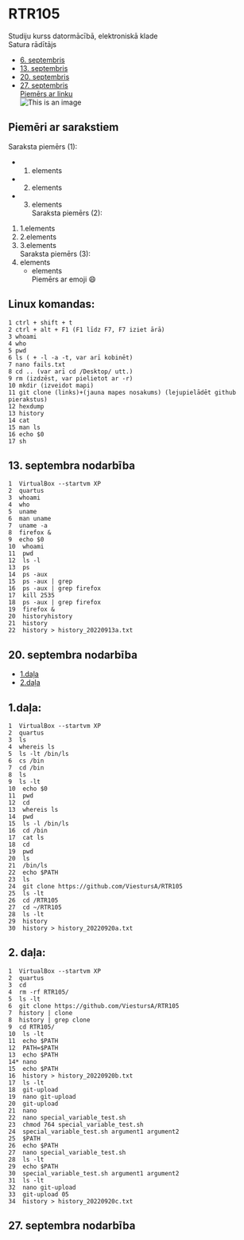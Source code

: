 # RTR105  
Studiju kurss datormācībā, elektroniskā klade  
Satura rādītājs  
 - [6. septembris](https://github.com/ViestursA/RTR105/blob/main/README.md#linux-komandas)    
 - [13. septembris](https://github.com/ViestursA/RTR105/blob/main/README.md#13-septembra-nodarb%C4%ABba)  
 - [20. septembris](https://github.com/ViestursA/RTR105/blob/main/README.md#20-septembra-nodar%C4%ABba)  
 - [27. septembris](https://github.com/ViestursA/RTR105/blob/main/README.md#27-septembra-nodarb%C4%ABba)    
[Piemērs ar linku](https://docs.github.com/en/get-started/writing-on-github/getting-started-with-writing-and-formatting-on-github/basic-writing-and-formatting-syntax)  
![This is an image](https://upload.wikimedia.org/wikipedia/commons/thumb/c/c9/Svg_example4.svg/1200px-Svg_example4.svg.png)  
## Piemēri ar sarakstiem  
Saraksta piemērs (1):  
- 1. elements  
- 2. elements  
- 3. elements  
Saraksta piemērs (2):  
1. 1.elements  
2. 2.elements
3. 3.elements  
Saraksta piemērs (3):  
1. elements  
   - elements  
Piemērs ar emoji :smile:  

## Linux komandas:  
    1 ctrl + shift + t  
    2 ctrl + alt + F1 (F1 līdz F7, F7 iziet ārā)  
    3 whoami  
    4 who  
    5 pwd  
    6 ls ( + -l -a -t, var arī kobinēt)  
    7 nano fails.txt  
    8 cd .. (var arī cd /Desktop/ utt.)    
    9 rm (izdzēst, var pielietot ar -r)  
    10 mkdir (izveidot mapi)  
    11 git clone (links)+(jauna mapes nosakums) (lejupielādēt github pierakstus)  
    12 hexdump  
    13 history  
    14 cat 
    15 man ls  
    16 echo $0  
    17 sh  
  
## 13. septembra nodarbība  
    1  VirtualBox --startvm XP  
    2  quartus  
    3  whoami  
    4  who  
    5  uname  
    6  man uname  
    7  uname -a  
    8  firefox &  
    9  echo $0  
    10  whoami
    11  pwd
    12  ls -l
    13  ps
    14  ps -aux
    15  ps -aux | grep
    16  ps -aux | grep firefox
    17  kill 2535
    18  ps -aux | grep firefox
    19  firefox &
    20  historyhistory
    21  history
    22  history > history_20220913a.txt  
   
## 20. septembra nodarbība  
 - [1.daļa](https://github.com/ViestursA/RTR105/blob/main/README.md#1da%C4%BCa)  
 - [2.daļa](https://github.com/ViestursA/RTR105/blob/main/README.md#2-da%C4%BCa)
## 1.daļa:  
    1  VirtualBox --startvm XP
    2  quartus
    3  ls
    4  whereis ls
    5  ls -lt /bin/ls
    6  cs /bin
    7  cd /bin
    8  ls
    9  ls -lt
    10  echo $0
    11  pwd
    12  cd
    13  whereis ls
    14  pwd
    15  ls -l /bin/ls
    16  cd /bin
    17  cat ls
    18  cd
    19  pwd
    20  ls
    21  /bin/ls
    22  echo $PATH
    23  ls
    24  git clone https://github.com/ViestursA/RTR105
    25  ls -lt
    26  cd /RTR105
    27  cd ~/RTR105
    28  ls -lt
    29  history
    30  history > history_20220920a.txt  
   
## 2. daļa:
    1  VirtualBox --startvm XP
    2  quartus
    3  cd
    4  rm -rf RTR105/
    5  ls -lt
    6  git clone https://github.com/ViestursA/RTR105
    7  history | clone
    8  history | grep clone
    9  cd RTR105/
    10  ls -lt
    11  echo $PATH
    12  PATH=$PATH
    13  echo $PATH
    14* nano 
    15  echo $PATH
    16  history > history_20220920b.txt
    17  ls -lt
    18  git-upload
    19  nano git-upload
    20  git-upload
    21  nano
    22  nano special_variable_test.sh
    23  chmod 764 special_variable_test.sh
    24  special_variable_test.sh argument1 argument2
    25  $PATH
    26  echo $PATH
    27  nano special_variable_test.sh
    28  ls -lt
    29  echo $PATH
    30  special_variable_test.sh argument1 argument2
    31  ls -lt
    32  nano git-upload 
    33  git-upload 05
    34  history > history_20220920c.txt  
   
## 27. septembra nodarbība  

